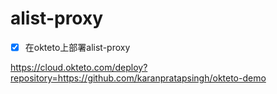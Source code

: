 # alist-proxy

- [x] 在okteto上部署alist-proxy

https://cloud.okteto.com/deploy?repository=https://github.com/karanpratapsingh/okteto-demo
